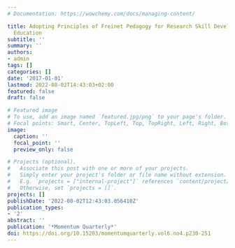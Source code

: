 ```yaml
---
# Documentation: https://wowchemy.com/docs/managing-content/

title: Adopting Principles of Freinet Pedagogy for Research Skill Development in Higher
  Education
subtitle: ''
summary: ''
authors:
- admin
tags: []
categories: []
date: '2017-01-01'
lastmod: 2022-08-02T14:43:03+02:00
featured: false
draft: false

# Featured image
# To use, add an image named `featured.jpg/png` to your page's folder.
# Focal points: Smart, Center, TopLeft, Top, TopRight, Left, Right, BottomLeft, Bottom, BottomRight.
image:
  caption: ''
  focal_point: ''
  preview_only: false

# Projects (optional).
#   Associate this post with one or more of your projects.
#   Simply enter your project's folder or file name without extension.
#   E.g. `projects = ["internal-project"]` references `content/project/deep-learning/index.md`.
#   Otherwise, set `projects = []`.
projects: []
publishDate: '2022-08-02T12:43:03.056410Z'
publication_types:
- '2'
abstract: ''
publication: '*Momentum Quarterly*'
doi: https://doi.org/10.15203/momentumquarterly.vol6.no4.p230-251
---
```

